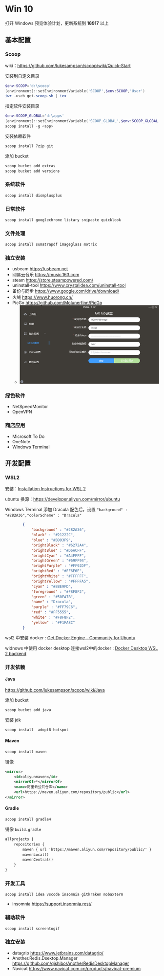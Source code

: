 # Win 10

打开 Windows 预览体验计划，更新系统到 **18917** 以上 



## 基本配置

### Scoop

wiki：https://github.com/lukesampson/scoop/wiki/Quick-Start



安装到自定义目录

```powershell
$env:SCOOP='d:\scoop'
[environment]::setEnvironmentVariable('SCOOP',$env:SCOOP,'User')
iwr -useb get.scoop.sh | iex
```

指定软件安装目录

```powershell
$env:SCOOP_GLOBAL='d:\apps'
[environment]::setEnvironmentVariable('SCOOP_GLOBAL',$env:SCOOP_GLOBAL,'Machine')
scoop install -g <app>
```

安装依赖软件

```powershell
scoop install 7zip git
```

添加 bucket

```powershell
scoop bucket add extras
scoop bucket add versions
```



### 系统软件

```powershell
scoop install dismplusplus 
```



### 日常软件

```powershell
scoop install googlechrome listary snipaste quicklook
```



### 文件处理

```powershell
scoop install sumatrapdf imageglass motrix
```



### 独立安装

- usbeam https://usbeam.net
- 网易云音乐 https://music.163.com
- steam https://store.steampowered.com/
- uninstall-tool https://www.crystalidea.com/uninstall-tool
- 备份与同步 https://www.google.com/drive/download/
- 火绒 https://www.huorong.cn/
- PicGo https://github.com/Molunerfinn/PicGo
  - ![](https://raw.githubusercontent.com/f12998765/image/image/hub/20200202222848.png)



### 绿色软件

- NetSpeedMonitor
- OpenVPN



### 商店应用

- Microsoft  To Do
- OneNote
- Windows Terminal



## 开发配置

### WSL2

安装：[Installation Instructions for WSL 2](https://docs.microsoft.com/zh-cn/windows/wsl/wsl2-index)



ubuntu 换源：https://developer.aliyun.com/mirror/ubuntu



Windows Terminal 添加 Dracula 配色后，设置  `"background" : "#282A36","colorScheme" : "Dracula"`

```json
        {
            "background" : "#282A36",
            "black" : "#21222C",
            "blue" : "#BD93F9",
            "brightBlack" : "#6272A4",
            "brightBlue" : "#D6ACFF",
            "brightCyan" : "#A4FFFF",
            "brightGreen" : "#69FF94",
            "brightPurple" : "#FF92DF",
            "brightRed" : "#FF6E6E",
            "brightWhite" : "#FFFFFF",
            "brightYellow" : "#FFFFA5",
            "cyan" : "#8BE9FD",
            "foreground" : "#F8F8F2",
            "green" : "#50FA7B",
            "name" : "Dracula",
            "purple" : "#FF79C6",
            "red" : "#FF5555",
            "white" : "#F8F8F2",
            "yellow" : "#F1FA8C"
        }
```



wsl2 中安装 docker  : [Get Docker Engine - Community for Ubuntu](https://docs.docker.com/install/linux/docker-ce/ubuntu/)



widnows 中使用 docker desktop 连接wsl2中的docker : [Docker Desktop WSL 2 backend](https://docs.docker.com/docker-for-windows/wsl-tech-preview/)



### 开发依赖

#### Java

https://github.com/lukesampson/scoop/wiki/Java



添加 bucket 

```powershell
scoop bucket add java
```



安装  jdk

```powershell
scoop install  adopt8-hotspot
```



#### Maven

```powershell
scoop install maven
```



镜像

```xml
<mirror>
    <id>aliyunmaven</id>
    <mirrorOf>*</mirrorOf>
    <name>阿里云公共仓库</name>
    <url>https://maven.aliyun.com/repository/public</url>
</mirror>
```



#### Gradle

```powershell
scoop install gradle4
```



镜像 `build.gradle`

```xml
allprojects {
    repositories {
        maven { url 'https://maven.aliyun.com/repository/public/' }
        mavenLocal()
        mavenCentral()
    }
}
```



### 开发工具



```powershell
scoop install idea vscode insomnia gitkraken mobaxterm
```



- insomnia https://support.insomnia.rest/



### 辅助软件

```powershell
scoop install screentogif
```



### 独立安装

- datagrip https://www.jetbrains.com/datagrip/
- Another.Redis.Dsektop.Manager https://github.com/qishibo/AnotherRedisDesktopManager
- Navicat  https://www.navicat.com.cn/products/navicat-premium









